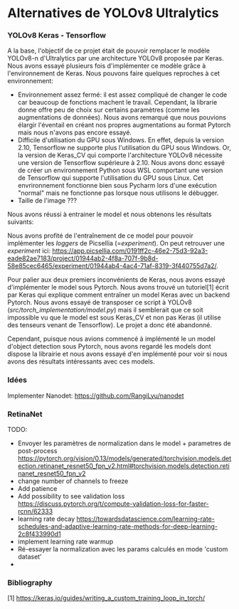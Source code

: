 # Alternatives de YOLOv8 Ultralytics

### YOLOv8 Keras - Tensorflow
A la base, l'objectif de ce projet était de pouvoir remplacer le modèle YOLOv8-n d'Ultralytics par
une architecture YOLOv8 proposée par Keras. Nous avons essayé plusieurs fois d'implémenter ce modèle 
grâce à l'environnement de Keras. Nous pouvons faire quelques reproches à cet environnement:
- Environnement assez fermé: il est assez compliqué de changer le code car beaucoup de fonctions machent
le travail. Cependant, la librarie donne offre peu de choix sur certains paramètres (comme les 
augmentations de données). Nous avons remarqué que nous pouvions élargir l'éventail en créant nos propres
augmentations au format Pytorch mais nous n'avons pas encore essayé.
- Difficile d'utilisation du GPU sous Windows. En effet, depuis la version 2.10, Tensorflow ne supporte 
plus l'utilisation du GPU sous Windows. Or, la version de Keras_CV qui comporte l'architecture YOLOv8
nécessite une version de Tensorflow supérieure à 2.10. Nous avons donc essayé de créer un environnement
Python sous WSL comportant une version de Tensorflow qui supporte l'utilisation du GPU sous Linux. Cet 
envrironnement fonctionne bien sous Pycharm lors d'une exécution "normal" mais ne fonctionne pas lorsque
nous utilisons le débugger.
- Taille de l'image ??? 

Nous avons réussi à entrainer le model et nous obtenons les résultats suivants: 



Nous avons profité de l'entraînement de ce model pour pouvoir implémenter les *loggers* de Picsellia
(=*experiment*). On peut retrouver une *experiment* ici: https://app.picsellia.com/0191ff2c-46e2-75d3-92a3-eade82ae7183/project/01944ab2-4f8a-707f-9b8d-58e85cec6465/experiment/01944ab4-4ac4-71af-8319-3f440755d7a2/.


Pour palier aux deux premiers inconvénients de Keras, nous avons essayé d'implémenter le model sous 
Pytorch. Nous avons trouvé un tutoriel[1] écrit par Keras qui explique comment entraîner un model Keras
avec un backend Pytorch. Nous avons essayé de transposer ce script à YOLOv8 
(*src/torch_implementation/model.py*) mais il semblerait que ce soit impossible vu que le model est 
sous Keras_CV et non pas Keras (il utilise des tenseurs venant de Tensorflow). Le projet a donc été 
abandonné.

Cependant, puisque nous avions commencé à implémenté le un model d'object detection sous Pytorch, nous
avons regardé les models dont dispose la librairie et nous avons essayé d'en implémenté pour voir si nous
avons des résultats intéressants avec ces models. 


### Idées

Implementer Nanodet: https://github.com/RangiLyu/nanodet


### RetinaNet

TODO:
- Envoyer les paramètres de normalization dans le model + parametres de post-process https://pytorch.org/vision/0.13/models/generated/torchvision.models.detection.retinanet_resnet50_fpn_v2.html#torchvision.models.detection.retinanet_resnet50_fpn_v2
- change number of channels to freeze
- Add patience
- Add possibility to see validation loss https://discuss.pytorch.org/t/compute-validation-loss-for-faster-rcnn/62333
- learning rate decay https://towardsdatascience.com/learning-rate-schedules-and-adaptive-learning-rate-methods-for-deep-learning-2c8f433990d1
- implement learning rate warmup
- Ré-essayer la normalization avec les params calculés en mode 'custom dataset'
- 







### Bibliography

[1] https://keras.io/guides/writing_a_custom_training_loop_in_torch/
